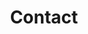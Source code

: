 ---
title: Contact
image: 
bgcolor: "#192a56"
txtcolor: white
subtitle:
speaking: 
consulting: 
introduction: Interested in reaching Dr. Mitesh Patel for research, speaking, or consulting?
address: 3400 Civic Center Boulevard, 14th Floor, South Pavilion, Philadelphia, PA 19104
phone: 215-898-1000
---